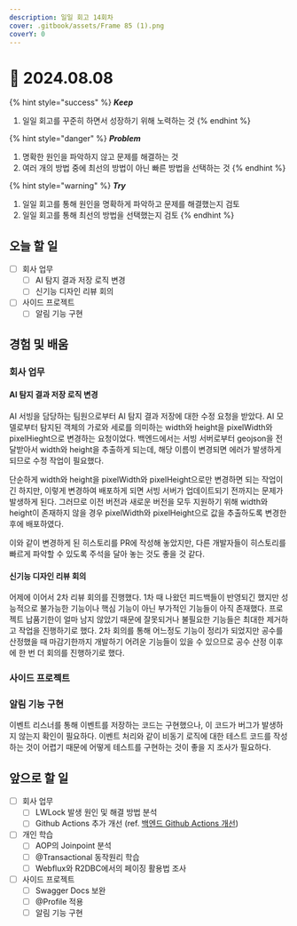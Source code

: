 ```yaml
---
description: 일일 회고 14회차
cover: .gitbook/assets/Frame 85 (1).png
coverY: 0
---
```


# 🙂 2024.08.08

{% hint style="success" %}
_**Keep**_

1. 일일 회고를 꾸준히 하면서 성장하기 위해 노력하는 것
{% endhint %}

{% hint style="danger" %}
_**Problem**_

1. 명확한 원인을 파악하지 않고 문제를 해결하는 것
2. 여러 개의 방법 중에 최선의 방법이 아닌 빠른 방법을 선택하는 것
{% endhint %}

{% hint style="warning" %}
_**Try**_

1. 일일 회고를 통해 원인을 명확하게 파악하고 문제를 해결했는지 검토
2. 일일 회고를 통해 최선의 방법을 선택했는지 검토
{% endhint %}

## 오늘 할 일

* [ ] 회사 업무
  * [ ] AI 탐지 결과 저장 로직 변경
  * [ ] 신기능 디자인 리뷰 회의
* [ ] 사이드 프로젝트
  * [ ] 알림 기능 구현

## 경험 및 배움

### 회사 업무

#### AI 탐지 결과 저장 로직 변경

AI 서빙을 담당하는 팀원으로부터 AI 탐지 결과 저장에 대한 수정 요청을 받았다. AI 모델로부터 탐지된 객체의 가로와 세로를 의미하는 width와 height을 pixelWidth와 pixelHieght으로 변경하는 요청이었다. 백엔드에서는 서빙 서버로부터 geojson을 전달받아서 width와 height을 추출하게 되는데, 해당 이름이 변경되면 에러가 발생하게 되므로 수정 작업이 필요했다.&#x20;

단순하게 width와 height을 pixelWidth와 pixelHeight으로만 변경하면 되는 작업이긴 하지만, 이렇게 변경하여 배포하게 되면 서빙 서버가 업데이트되기 전까지는 문제가 발생하게 된다. 그러므로 이전 버전과 새로운 버전을 모두 지원하기 위해 width와 height이 존재하지 않을 경우 pixelWidth와 pixelHeight으로 값을 추출하도록 변경한 후에 배포하였다.&#x20;

이와 같이 변경하게 된 히스토리를 PR에 작성해 놓았지만, 다른 개발자들이 히스토리를 빠르게 파악할 수 있도록 주석을 달아 놓는 것도 좋을 것 같다.



#### 신기능 디자인 리뷰 회의

어제에 이어서 2차 리뷰 회의를 진행했다. 1차 때 나왔던 피드백들이 반영되긴 했지만 성능적으로 불가능한 기능이나 핵심 기능이 아닌 부가적인 기능들이 아직 존재했다. 프로젝트 납품기한이 얼마 남지 않았기 때문에 잘못되거나 불필요한 기능들은 최대한 제거하고 작업을 진행하기로 했다. 2차 회의를 통해 어느정도 기능이 정리가 되었지만 공수를 산정했을 때 마감기한까지 개발하기 어려운 기능들이 있을 수 있으므로 공수 산정 이후에 한 번 더 회의를 진행하기로 했다.



### 사이드 프로젝트

### 알림 기능 구현

이벤트 리스너를 통해 이벤트를 저장하는 코드는 구현했으나, 이 코드가 버그가 발생하지 않는지 확인이 필요하다. 이벤트 처리와 같이 비동기 로직에 대한 테스트 코드를 작성하는 것이 어렵기 때문에 어떻게 테스트를 구현하는 것이 좋을 지 조사가 필요하다.



## 앞으로 할 일

* [ ] 회사 업무
  * [ ] LWLock 발생 원인 및 해결 방법 분석
  * [ ] Github Actions 추가 개선 (ref. [백엔드 Github Actions 개선](https://jimmyblog.gitbook.io/jimmys-blog/v/jimmys-log#undefined-2))
* [ ] 개인 학습
  * [ ] AOP의 Joinpoint 분석
  * [ ] @Transactional 동작원리 학습
  * [ ] Webflux와 R2DBC에서의 페이징 활용법 조사
* [ ] 사이드 프로젝트
  * [ ] Swagger Docs 보완
  * [ ] @Profile 적용
  * [ ] 알림 기능 구현
